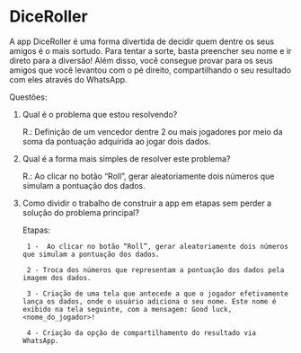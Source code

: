 # DiceRoller

A app DiceRoller é uma forma divertida de decidir quem dentre os seus amigos é o mais sortudo. Para tentar a sorte, basta preencher seu nome e ir direto para a diversão! Além disso, você consegue provar para os seus amigos que você levantou com o pé direito, compartilhando o seu resultado com eles através do WhatsApp.

Questões:

1) Qual é o problema que estou resolvendo?

      R.: Definição de um vencedor dentre 2 ou mais jogadores por meio da soma da pontuação adquirida ao jogar dois dados.

2) Qual é a forma mais simples de resolver este problema?

      R.: Ao clicar no botão “Roll”, gerar aleatoriamente dois números que simulam a pontuação dos dados.

3) Como dividir o trabalho de construir a app em etapas sem perder a solução do problema principal?

    Etapas:

        1 -  Ao clicar no botão “Roll”, gerar aleatoriamente dois números que simulam a pontuação dos dados.

        2 - Troca dos números que representam a pontuação dos dados pela imagem dos dados.

        3 - Criação de uma tela que antecede a que o jogador efetivamente lança os dados, onde o usuário adiciona o seu nome. Este nome é exibido na tela seguinte, com a mensagem: Good luck, <nome_do_jogador>!

        4 - Criação da opção de compartilhamento do resultado via WhatsApp.


